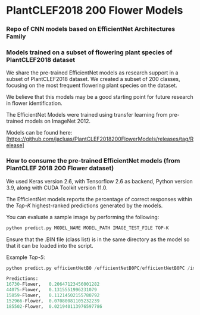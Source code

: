 # PlantCLEF2018 200 Flower Models
### Repo of CNN models based on EfficientNet Architectures Family
### Models trained on a subset of flowering plant species of PlantCLEF2018 dataset

We share the pre-trained EfficientNet models as research support in a subset of PlantCLEF2018 dataset. We created a subset of 200 classes, focusing on the most frequent flowering plant species on the dataset. 

We believe that this models may be a good starting point for future research in flower identification. 

The EfficientNet Models were trained using transfer learning from pre-trained models on ImageNet 2012.

Models can be found here: [https://github.com/jacluas/PlantCLEF2018200FlowerModels/releases/tag/Release]

### How to consume the pre-trained EfficientNet models (from PlantCLEF 2018 200 Flower dataset)

We used Keras version 2.6, with Tensorflow 2.6 as backend, Python version 3.9, along with CUDA Toolkit version 11.0. 

The EfficientNet models reports the percentage of correct responses within the _Top-K_ highest-ranked predictions generated by the models.

You can evaluate a sample image by performing the following:

```python
python predict.py MODEL_NAME MODEL_PATH IMAGE_TEST_FILE TOP-K
```
Ensure that the .BIN file (class list) is in the same directory as the model so that it can be loaded into the script.

Example _Top-5_:
```python
python predict.py efficientNetB0 /efficientNetB0PC/efficientNetB0PC /images/test/16730-Flower/197417.jpg -TopK 5

Predictions:
16730-Flower,	0.20647123456001282
44075-Flower,	0.1315551996231079
15859-Flower,	0.11214502155780792
152966-Flower,	0.07080081105232239
185502-Flower,	0.021940113976597786


```

